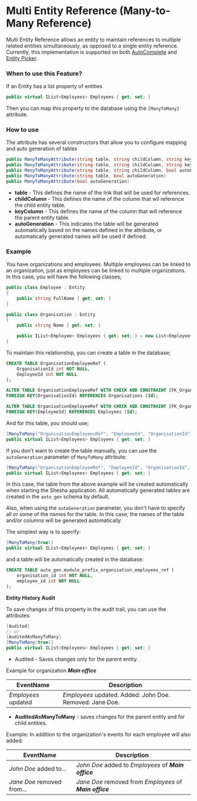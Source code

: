 # Multi Entity Reference (Many-to-Many Reference)

Multi Entity Reference allows an entity to maintain references to multiple related entities simultaneously, as opposed to a single entity reference. Currently, this implementation is supported on both [AutoComplete](../front-end-basics/form-components/data-entry/autocomplete/index.md) and [Entity Picker](../front-end-basics/form-components/data-entry/entity-picker.md).

### When to use this Feature?

If an Entity has a list property of entities

```cs
public virtual IList<Employees> Employees { get; set; }
```

Then you can map this property to the database using the `[ManyToMany]` attribute.

### How to use

The attribute has several constructors that allow you to configure mapping and auto generation of tables

```cs
public ManyToManyAttribute(string table, string childColumn, string keyColumn)
public ManyToManyAttribute(string table, string childColumn, string keyColumn, bool autoGeneration)
public ManyToManyAttribute(string table, string childColumn, bool autoGeneration)
public ManyToManyAttribute(string table, bool autoGeneration)
public ManyToManyAttribute(bool autoGeneration)
```

- **table** -  This defines the name of the link that will be used for references.
- **childColumn** - This defines the name of the column that wil reference the child entity table.
- **keyColumn** - This defines the name of the column that will reference the parent entity table.
- **autoGeneration** - This indicates the table will be generated automatically based on the names defined in the attribute, or automatically generated names will be used if defined.

### Example

You have organizations and employees. Multiple employees can be linked to an organization, just as employees can be linked to multiple organizations. In this case, you will have the following classes;

```cs
public class Employee : Entity
{
    public string FullName { get; set; }
}

public class Organisation : Entity
{
    public string Name { get; set; }

    public IList<Employee> Employees { get; set; } = new List<Employee>();
}
```

To maintain this relationship, you can create a table in the database;

```sql
CREATE TABLE OrganisationEmployeeRef (
    OrganisationId int NOT NULL,
    EmployeeId int NOT NULL
);

ALTER TABLE OrganisationEmployeeRef WITH CHECK ADD CONSTRAINT [FK_OrganisationEmployeeRef_OrganisationId_Organisation_Id]
FOREIGN KEY(OrganisationId) REFERENCES Organisations (Id);

ALTER TABLE OrganisationEmployeeRef WITH CHECK ADD CONSTRAINT [FK_OrganisationEmployeeRef_EmployeeId_Employee_Id]
FOREIGN KEY(EmployeeId) REFERENCES Employees (Id);
```

And for this table, you should use;

```cs
[ManyToMany("OrganisationEmployeesRef", "EmployeeId", "OrganisationId")]
public virtual IList<Employees> Employees { get; set; }
```

If you don't want to create the table manually, you can use the `autoGeneration` parameter of `ManyToMany` attribute:

```cs
[ManyToMany("OrganisationEmployeeRef", "EmployeeId", "OrganisationId", true)]
public virtual IList<Employees> Employees { get; set; }
```

In this case, the table from the above example will be created automatically when starting the Shesha application. All automatically generated tables are created in the `auto_gen` schema by default.

Also, when using the `autoGeneration` parameter, you don't have to specify all or some of the  names for the table. In this case, the names  of the table and/or columns will be generated automatically.

The simplest way is to specify:

```cs
[ManyToMany(true)]
public virtual IList<Employees> Employees { get; set; }
```

and a table will be automatically created in the database:

```sql
CREATE TABLE auto_gen.module_prefix_organisation_employees_ref (
    organisation_id int NOT NULL,
    employee_id int NOT NULL
);
```

**Entity History Audit**

To save changes of this property in the audit trail, you can use the attributes:

```cs
[Audited]
// or
[AuditedAsManyToMany]
[ManyToMany(true)]
public virtual IList<Employees> Employees { get; set; }
```

- Audited - Saves changes only for the parent entity.

Example for organization ***Main office***


| EventName           | Description                                              |
| ------------------- | -------------------------------------------------------- |
| *Employees* updated | *Employees* updated. Added: John Doe. Removed: Jane Doe. |

- **AuditedAsManyToMany** - saves changes for the parent entity and for  child entities.

Example:
In addition to the organization's events for each  employee will also added:


| EventName                  | Description                                              |
| -------------------------- | -------------------------------------------------------- |
| *John Doe* added to...     | *John Doe* added to *Employees* of ***Main office***     |
| *Jane Doe* removed from... | *Jane Doe* removed from *Employees* of ***Main office*** |
